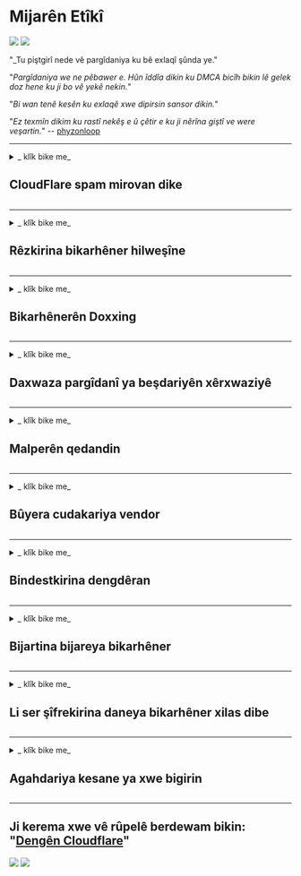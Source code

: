 # Mijarên Etîkî

![](https://codeberg.org/crimeflare/cloudflare-tor/media/branch/master/image/itsreallythatbad.jpg)
![](https://codeberg.org/crimeflare/cloudflare-tor/media/branch/master/image/telegram/c81238387627b4bfd3dcd60f56d41626.jpg)

"_Tu piştgirî nede vê pargîdaniya ku bê exlaqî şûnda ye."

"_Pargîdaniya we ne pêbawer e. Hûn îddîa dikin ku DMCA bicîh bikin lê gelek doz hene ku ji bo vê yekê nekin._"

"_Bi wan tenê kesên ku exlaqê xwe dipirsin sansor dikin._"

"_Ez texmîn dikim ku rastî nekêş e û çêtir e ku ji nêrîna giştî ve were veşartin._" -- [phyzonloop](https://twitter.com/phyzonloop)


---


<details>
<summary> _ klîk bike me_

## CloudFlare spam mirovan dike
</summary>


Cloudflare e-nameyên spam ji bikarhênerên ne-Cloudflare re dişîne.

- Tenê e-nameyên ku ji alîyê aboneyê ve hatine şandin bişînin
- Dema ku bikarhêner dibêjin "raweste", hingê şandina e-nameyê rawestînin

Ew ew hêsan e. Lê Cloudflare meraq nake.
Cloudflare got karanîna karûbarê wan [dikare hemî spammers an êrîşkar rawestîne](https://support.cloudflare.com/hc/en-us/articles/200170066-Will-activating-Cloudflare-stop-all-spammers-or-attackers- ).
Em çawa dikarin bêyî rawestandina Cloudflare çalak bikin _Cloudflare spammers_?


| 🖼 | 🖼 |
| --- | --- |
| ![](https://codeberg.org/crimeflare/cloudflare-tor/media/branch/master/image/cfspam01.jpg) | ![](https://codeberg.org/crimeflare/cloudflare-tor/media/branch/master/image/cfspam03.jpg) |
| ![](https://codeberg.org/crimeflare/cloudflare-tor/media/branch/master/image/cfspam02.jpg) | ![](https://codeberg.org/crimeflare/cloudflare-tor/media/branch/master/image/cfspambrittany.jpg)<br>![](https://codeberg.org/crimeflare/cloudflare-tor/media/branch/master/image/cfspamtwtr.jpg) |

</details>

---

<details>
<summary> _ klîk bike me_

## Rêzkirina bikarhêner hilweşîne
</summary>


Censor Cloudflare [nirxandinên neyînî](https://web.archive.org/web/20191116004046/https://www.trustpilot.com/reviews/5aa6ee0ed5a5700a7c8cf853). Ger hûn nivîsa _anti-Cloudflare_ li ser Twitter bişînin, we şans heye ku hûn [bersiv] bidin (https://twitter.com/CloudflareHelp/status/1126051764917145601) ji [karmendê Cloudflare](cloudflare_inc/cloudflare_members.txt) bi "_[Na, ne ew e](PEOPLE.md) _ "peyam. Heke hûn li ser malpera rexnedayînek negatîf binivîsin, ew ê hewl bidin ku [censor](https://twitter.com/phyzonloop/status/1178836176985366529) [ew](https://twitter.com/dxgl_org/status/1178722159432220672 ).


| 🖼 | 🖼 |
| --- | --- |
| ![](https://codeberg.org/crimeflare/cloudflare-tor/media/branch/master/image/cfcenrev_01.jpg)<br>![](https://codeberg.org/crimeflare/cloudflare-tor/media/branch/master/image/cfcenrev_02.jpg) | ![](https://codeberg.org/crimeflare/cloudflare-tor/media/branch/master/image/cfcenrev_03.jpg) |

</details>

---

<details>
<summary> _ klîk bike me_

## Bikarhênerên Doxxing
</summary>


Cloudflare xwedî [pirsgirêka zordariyê] ya girseyî ye (https://web.archive.org/web/20171024040313/http://www.businessinsider.com/cloudflare-ceo-suggests-people-who-report-online-abuse-use -pê-navên-2017-5).
Cloudflare [agahdariya kesane parve dike](https://archive.ph/ePdvi) ji yên [kî](https://twitter.com/ZJemptv/status/898299709634248704) [gilî bike](https://twitter.com/TinyPirate/status/554718958176067584) [about](https://twitter.com/remembrancermx/status/1010329041235148802) [hosted](https://twitter.com/Bridaguy/status/915003769280172037) [sites](https://twitter .com/HelloAndrew/status/897260208845500416). Ew carinan ji we dipirsin ku hûn peyda bikin
nasnameya xweya rastîn. Ger hûn nexwazin ku hûn aciz bibin, [êriş kirin](https://twitter.com/NiteShade925/status/1158469203420205056), [swatted](https://boingboing.net/2015/01/19/invasion-boards -set-out-to-rui.html) an [kuştin](https://twitter.com/RusEmbUSA/status/1187363092793040901), hûn çêtir in ku ji malperên Cloudflared dûr bimînin.


| 🖼 | 🖼 |
| --- | --- |
| ![](https://codeberg.org/crimeflare/cloudflare-tor/media/branch/master/image/cfdox_what.jpg) | ![](https://codeberg.org/crimeflare/cloudflare-tor/media/branch/master/image/cfdox_swat.jpg) |
| ![](https://codeberg.org/crimeflare/cloudflare-tor/media/branch/master/image/cfdox_kill.jpg) | ![](https://codeberg.org/crimeflare/cloudflare-tor/media/branch/master/image/cfdox_threat.jpg) |
| ![](https://codeberg.org/crimeflare/cloudflare-tor/media/branch/master/image/cfdox_dox.jpg) | ![](https://codeberg.org/crimeflare/cloudflare-tor/media/branch/master/image/cfdox_ex1.jpg)<br>![](https://codeberg.org/crimeflare/cloudflare-tor/media/branch/master/image/cfdox_ex2.jpg) |

</details>

---

<details>
<summary> _ klîk bike me_

## Daxwaza pargîdanî ya beşdariyên xêrxwaziyê
</summary>


CloudFlare (ji https://web.archive.org/web/20191112033605/https://opencollective.com/cloudflarecollective#section-about) ji bo xêrxwazî ​​daxwaz e. Appaşeşe ye ku pargîdaniyek Amerîkî ligel rêxistinên nefermî yên ku sedemên baş hene xêrxwaziyê bixwaze. Heke hûn [astengkirina mirovan an windakirina wextê kesên din] dixwazin (PEOPLE.md), dibe ku hûn bixwazin hin pizzas🍕 ji bo karmendên Cloudflare ferman bikin.


![](https://codeberg.org/crimeflare/cloudflare-tor/media/branch/master/image/cfdonate.jpg)

</details>

---

<details>
<summary> _ klîk bike me_

## Malperên qedandin
</summary>


Hûn ê çi bikin ku ger malpera we têkeve _ê gişkî_? Rapor hene ku Cloudflare [jêbirin] e (https://twitter.com/stefan_eady/status/1126033791267426304) [bikarhêner](https://twitter.com/derivativeburke/status/903755267053117440) [mîhengkirin](https://twitter.com/lordscarlet/status/1046785164792205314) an [rawestandina karûbarê bê hişyarî](https://twitter.com/svolentin/status/1227324408475344896), [bêdeng](https://twitter.com/BlnaryMlke/status/1194339461984854018). Em pêşniyar dikin ku hûn [pêşkêşvanek çêtir] bibînin (çi-to-do.md).

![](https://codeberg.org/crimeflare/cloudflare-tor/media/branch/master/image/cftmnt.jpg)

</details>

---

<details>
<summary> _ klîk bike me_

## Bûyera cudakariya vendor
</summary>


CloudFlare gava ku dermankirina dijminane dide bikarhênerên ne-Tor-Browser ên li ser Tor-ê, CloudFlare dermanên bijarte dide wan.
Bikarhênerên Tor ên ku bi mafî dardakirina JavaScript-ne-belaş red dikin jî tedawiya dijminatî distînin.
Vê gihîştina newekheviyê xirabkariya neferansek torê û karbidestiya hêzê ye.

![](https://codeberg.org/crimeflare/cloudflare-tor/media/branch/master/image/browdifftbcx.gif)

- Lep: `Tor Browser`, Rast:` Chrome`. Navnîşana heman IP-ê.

![](https://codeberg.org/crimeflare/cloudflare-tor/media/branch/master/image/browserdiff.jpg)

- Lep: `[Tor Browser] Javascript neçalakû, Cookie Enabled`
- Rast e: `[[Chrome] Javascript-ê Vebijêrk, Cookie Nexşandî

![](https://codeberg.org/crimeflare/cloudflare-tor/media/branch/master/image/cfsiryoublocked.jpg)

- QuteBrowser (gerokek piçûk) bêyî Tor (Clearnet IP)

| *** Browser *** | *** Dermanê gihîştinê *** |
| --- | --- |
| Browser Tor (Javascript çalakkirî) | gihîştina bihêle |
| Firefox (Javascript çalakkirî) | gihîştina dejenerkirî |
| Chromium (Javascript çalakkirî) | gihîştina xilaskirî (Google reCAPTCHA-ê dişîne) |
| Chromium an Firefox (Javascript astengdar) | gihîştina înkar kir (pêve * şikestî * Google reCAPTCHA) |
| Chromium an Firefox (Cookie astengdar) | gihîştinê hate red kirin |
| QuteBrowser | gihîştinê hate red kirin |
| lynx | gihîştinê hate red kirin |
| w3m | gihîştinê hate red kirin |
| wget | gihîştinê hate red kirin |


"_Hyima bişkojka Audio nayê bikar anîn ku pirsgirêka hêsan çareser bike?" "

Erê, bişkojkek bihîstwerî heye, lê ew _always_ [li Torê nabe](https://trac.torproject.org/projects/tor/ticket/23840). Hûn ê vê mesajê bigirin dema ku hûn lê bikirtînin:

```
Paşê dîsa biceribînin
Dibe ku komputer an torê we pirsên xweser bişînin.
Ji bo ku bikarhênerên me biparêzin, em nikarin daxwaziya we rast biparêzin.
Ji bo bêtir agahdarî biçin rûpelê alîkariya me
```

</details>

---

<details>
<summary> _ klîk bike me_

## Bindestkirina dengdêran
</summary>


Dengderên li Dewletên Yekbûyî yên Amerîkî qeyd dikin ku dengdana dawî bi riya malpera Sekreterê Dewleta Yekbûyî li Dewleta rûniştinê ya xwe bidin.
Sekreterên sekreterên dewletê yên komarê bi kontrola Komarparêz ve bi zexmkirina malperê sekreterê dewletê bi rêya Cloudflare ve bi tepeserkirina dengderan ve mijûl dibin.
Cloudflare ji bo dermankirina dijminane ya bikarhênerên Tor, helwesta MITM-a wî wekî xalek navendîparêz a çavdêriyê, û rola wê zirardar bi tevahî
dengdêran çêdike ku ji qeydkirinê nerazî ne. Bi taybetî jî lîberal şexsiyet dikin. Formên qeydkirina dengdêran derheqê lebatê sîyasî yê dengderê, navnîşa laşî ya kesane, jimara ewlehiya civakî û tarîxa jidayikbûnê agahdariya hesas digirin.
Piraniya dewletan tenê parçeyek ji wê agahdariyê bi gelemperî pêk tîne, lê Cloudflare *** hemî *** agahdariyê dema ku kesek qeyd dike ku deng bide qeyd dike.

Têbînî ku qeydkirina kaxezê li Cloudflare nagire ji ber ku sekreterê karûbarên karmendên daneya daneya dewletbûnê dê dê guman bikar bîne
Malpera Cloudflare da ku daneya têkevinê.

| 🖼 | 🖼 |
| --- | --- |
| ![](https://codeberg.org/crimeflare/cloudflare-tor/media/branch/master/image/cfvotm_01.jpg) | ![](https://codeberg.org/crimeflare/cloudflare-tor/media/branch/master/image/cfvotm_02.jpg) |

- Change.org ji bo berhevkirina dengan û çalakiyek kir malperek navdar e. "[Mirov li her deverê dest bi kampanyayê dikin, alîgirên xwe seh dikin, û bi biryargeran re dixebitin ku çareseriyan derxînin.](https://web.archive.org/web/20200206120027/https://www.change.org/about)"
Mixabin, gelek kes ji ber filtera agirbestî ya Cloudflare nekarin biguhezînin.org. Ew ji îmzekirina daxwaznameyê de têne asteng kirin, bi vî rengî wan ji pêvajoyek demokratîk dûr dike. Bikaranîna platformek din a bê-cloudflandî ya wekî [OpenPetition](https://www.openpetition.eu/content/about_us) alîkariya çareserkirina pirsgirêkê dike.

| 🖼 | 🖼 |
| --- | --- |
| ![](https://codeberg.org/crimeflare/cloudflare-tor/media/branch/master/image/changeorgasn.jpg) | ![](https://codeberg.org/crimeflare/cloudflare-tor/media/branch/master/image/changeorgtor.jpg) |

- Cloudflare "[Projeya Athenian](https://www.cloudflare.com/athenian/)" "parastina serhêl-asta pargîdanî ji bo malper û hilbijartinên herêmî yên herêmî pêşkêşî dike. Wan digot "_hilbijartinên wan dikarin bigihîjin agahdariya hilbijartinê û qeydkirina dengder_" lê ev derewek e ji ber ku gelek kes bi tenê nikaribin li ser malperê bigerin.

</details>

---

<details>
<summary> _ klîk bike me_

## Bijartina bijareya bikarhêner
</summary>


Ger hûn tiştek hilbijêrin, hûn li bendê ne ku hûn di derheqê wê de e-nameyek peyda nebin. Cloudflare pêşnîyara bikarhêner berçav dike û daneyên bi pargîdaniyên sêyemîn re parve dike [bêyî razîbûna xerîdar](https://twitter.com/thexpaw/status/1108424723233419264). Heke hûn nexşeya wan a belaş bikar tînin, ew carinan ji we re e-name ji we re dişînin ku ji we dipirsin ku hûn aboneya mehane bikirin.

![](https://codeberg.org/crimeflare/cloudflare-tor/media/branch/master/image/cfviopl_tp.jpg)

</details>

---

<details>
<summary> _ klîk bike me_

## Li ser şîfrekirina daneya bikarhêner xilas dibe
</summary>


Li gorî vê [bloga xerîdar a ex-cloudflare](https://shkspr.mobi/blog/2019/11/can-you-trust-cloudflare-with-your-personal-data/), Cloudflare di derbarê rakirina hesaban derewan dike. Naha, gelek [pargîdanî daneyên we digire](https://justdeleteme.xyz/) piştî ku we hesabê xwe girtiye an rakirin. Piraniya pargîdaniyên baş di siyaseta xwe ya nepenîtiyê de behsa wê dikin. Cloudflare? Na.

```
2019-08-05 CloudFlare ji min re pejirandin ku ew hesabê min rakirin.
2019-10-02 Min e-nameyek ji CloudFlare wergirt "ji ber ku ez xerîdar im"
```

Cloudflare bi peyva "rakirin" nizanibû. Ger ew bi rastî _removed_ e, çima ev ex-mişterî e-nameyek peyda kir? Wî her wiha destnîşan kir ku polîtîkaya nepenîtiya Cloudflare di derbarê wê de napeyive.

```
Polîtîkaya nepenîtiya wan a nû nahêle daneyên danûstendina salekê berdewam bike.
```

![](https://codeberg.org/crimeflare/cloudflare-tor/media/branch/master/image/cfviopl_notdel.jpg)

Hûn dikarin çawa bawer bikin ku Cloudflare heke [polîtîkaya nepenîtiya wan LIE] ye (https://twitter.com/daviddlow/status/1197787135526555648)?

</details>

---

<details>
<summary> _ klîk bike me_

## Agahdariya kesane ya xwe bigirin
</summary>


Rakirina hesabê Cloudflare [asta hişk e](https://justdeleteme.xyz/).

```
Bilêtek piştevaniyê bi karanîna kategoriya "Hesab" bişînin,
û di laşê peyamê de betalkirina hesabê bixwaze.
Berî ku hûn betalkirinê daxwaz bikin divê hûn nebin domen û kartên krediyê.
```

Hûn ê vê e-nameya pejirandinê bistînin](https://twitter.com/originalesushi/status/1199041528414527495).

![](https://codeberg.org/crimeflare/cloudflare-tor/media/branch/master/image/cf_deleteandkeep.jpg)

"Me destpê kirina doza betalkirina we kir" lê "Em ê bidomînin agahdariya kesane we hilanîn".

Hûn dikarin vê "bawer bikin"?

</details>

---

## Ji kerema xwe vê rûpelê berdewam bikin: "[Dengên Cloudflare](../PEOPLE.md)"

![](https://codeberg.org/crimeflare/cloudflare-tor/media/branch/master/image/freemoldybread.jpg)
![](https://codeberg.org/crimeflare/cloudflare-tor/media/branch/master/image/cfisnotanoption.jpg)
